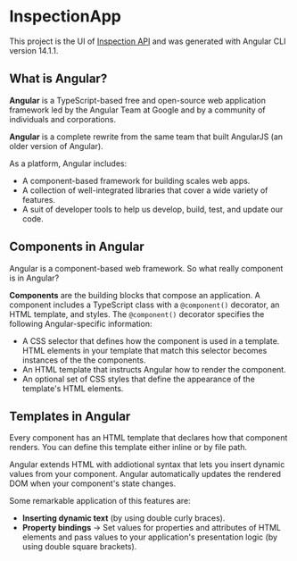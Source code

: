 # InspectionApp

This project is the UI of [Inspection API](https://github.com/khangthinh2401/inspection-api) and was generated with Angular CLI version 14.1.1.

## What is Angular?

__Angular__ is a TypeScript-based free and open-source web application framework led by the Angular Team at Google and by a community of individuals and corporations.

__Angular__ is a complete rewrite from the same team that built AngularJS (an older version of Angular).

As a platform, Angular includes:

- A component-based framework for building scales web apps.
- A collection of well-integrated  libraries that cover a wide variety of features.
- A suit of developer tools to help us develop, build, test, and update our code.

## Components in Angular

Angular is a component-based web framework. So what really component is in Angular?

__Components__ are the building blocks that compose an application. A component includes a TypeScript class with a `@component()` decorator, an HTML template, and styles. The `@component()` decorator specifies the following Angular-specific information:

- A CSS selector that defines how the component is used in a template. HTML elements in your template that match this selector becomes instances of the the components.
- An HTML template that instructs Angular how to render the component.
- An optional set of CSS styles that define the appearance of the template's HTML elements.

## Templates in Angular

Every component has an HTML template that declares how that component renders. You can define this template either inline or by file path.

Angular extends HTML with addiotional syntax that lets you insert dynamic values from your component. Angular automatically updates the rendered DOM when your component's state changes. 

Some remarkable application of this features are:

- __Inserting dynamic text__ (by using double curly braces).
- __Property bindings__ -> Set values for properties and attributes of HTML elements and pass values to your application's presentation logic (by using double square brackets).

